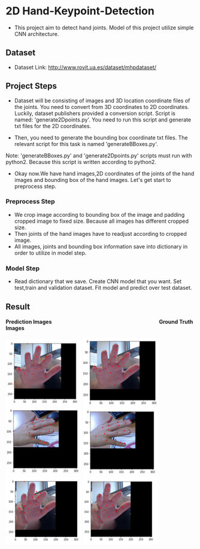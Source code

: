 # 2D Hand-Keypoint-Detection

* This project aim to detect hand joints. Model of this project utilize simple CNN architecture.

## Dataset

* Dataset Link: http://www.rovit.ua.es/dataset/mhpdataset/

## Project Steps

* Dataset will be consisting of images and 3D location coordinate files of the joints. You need to convert from 3D coordinates to 2D coordinates. Luckily, dataset publishers provided a conversion script. Script is named: 'generate2Dpoints.py'. You need to run this script and generate txt files for the 2D coordinates.

* Then, you need to generate the bounding box coordinate txt files. The relevant script for this task is named 'generateBBoxes.py'.

Note: 'generateBBoxes.py' and 'generate2Dpoints.py' scripts must run with python2. Because this script is written according to python2.

* Okay now.We have hand images,2D coordinates of the joints of the hand images and bounding box of the hand images. Let's get start to preprocess step.

### Preprocess Step
* We crop image  according to bounding box of the image and padding cropped image to fixed size. Because all images has different cropped size.
* Then joints of the hand images have to readjust according to cropped image.
* All images, joints and bounding box information save into dictionary in order to utilize in model step.

### Model Step
* Read dictionary that we save. Create CNN model that you want. Set test,train and validation dataset. Fit model and predict over test dataset.



## Result
#### Prediction Images  &emsp;&emsp;&emsp;&emsp;&emsp;&emsp;&emsp;&emsp;&emsp;&emsp;&emsp;&emsp;&emsp;&emsp;&emsp;&emsp;&emsp;&emsp;&emsp;&emsp;  Ground Truth Images

<img src="/images//example_1_prediction.JPG" width="40%">
<img src="/images//example_1_ground_truth.JPG" width="40%">

<img src="/images//example_2_prediction.JPG" width="40%" height="40%">
<img src="/images//example_2_ground_truth.JPG" width="40%" height="40%">

<img src="/images//example_3_prediction.JPG" width="40%">
<img src="/images//example_3_ground_truth.JPG" width="40%">
